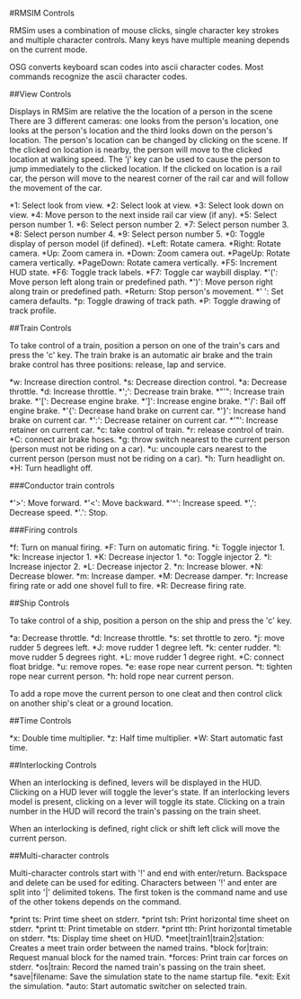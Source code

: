 #RMSIM Controls

RMSim uses a combination of mouse clicks, single character key strokes and
multiple character controls.  Many keys have multiple meaning depends on the
current mode.

OSG converts keyboard scan codes into ascii character codes.  Most commands
recognize the ascii character codes.

##View Controls

Displays in RMSim are relative the the location of a person in the scene
There are 3 different cameras: one looks from the person's location,
one looks at the person's location and the third looks down on the
person's location.  The person's location can be changed by clicking on the
scene.  If the clicked on location is nearby, the person will move to the
clicked location at walking speed.  The 'j' key can be used to cause the
person to jump immediately to the clicked location.  If the clicked on
location is a rail car, the person will move to the nearest
corner of the rail car and will follow the movement of the car.

*1: Select look from view.
*2: Select look at view.
*3: Select look down on view.
*4: Move person to the next inside rail car view (if any).
*5: Select person number 1.
*6: Select person number 2.
*7: Select person number 3.
*8: Select person number 4.
*9: Select person number 5.
*0: Toggle display of person model (if defined).
*Left: Rotate camera.
*Right: Rotate camera.
*Up: Zoom camera in.
*Down: Zoom camera out.
*PageUp: Rotate camera vertically.
*PageDown: Rotate camera vertically.
*F5: Increment HUD state.
*F6: Toggle track labels.
*F7: Toggle car waybill display.
*'(': Move person left along train or predefined path.
*')': Move person right along train or predefined path.
*Return: Stop person's movement.
*' ': Set camera defaults.
*p: Toggle drawing of track path.
*P: Toggle drawing of track profile.

##Train Controls

To take control of a train, position a person on one of the train's cars and
press the 'c' key.  The train brake is an automatic air brake and the train
brake control has three positions: release, lap and service.

*w: Increase direction control.
*s: Decrease direction control.
*a: Decrease throttle.
*d: Increase throttle.
*';': Decrease train brake.
*"'": Increase train brake.
*'[': Decrease engine brake.
*']': Increase engine brake.
*'/': Bail off engine brake.
*'{': Decrease hand brake on current car.
*'}': Increase hand brake on current car.
*':': Decrease retainer on current car.
*'"': Increase retainer on current car.
*c: take control of train.
*r: release control of train.
*C: connect air brake hoses.
*g: throw switch nearest to the current person (person must not be riding on
    a car).
*u: uncouple cars nearest to the current person (person must not be riding on
    a car).
*h: Turn headlight on.
*H: Turn headlight off.

###Conductor train controls

*'>': Move forward.
*'<': Move backward.
*'^': Increase speed.
*',': Decrease speed.
*'.': Stop.

###Firing controls

*f: Turn on manual firing.
*F: Turn on automatic firing.
*i: Toggle injector 1.
*k: Increase injector 1.
*K: Decrease injector 1.
*o: Toggle injector 2.
*l: Increase injector 2.
*L: Decrease injector 2.
*n: Increase blower.
*N: Decrease blower.
*m: Increase damper.
*M: Decrease damper.
*r: Increase firing rate or add one shovel full to fire.
*R: Decrease firing rate.

##Ship Controls

To take control of a ship, position a person on the ship and press the 'c' key.

*a: Decrease throttle.
*d: Increase throttle.
*s: set throttle to zero.
*j: move rudder 5 degrees left.
*J: move rudder 1 degree left.
*k: center rudder.
*l: move rudder 5 degrees right.
*L: move rudder 1 degree right.
*C: connect float bridge.
*u: remove ropes.
*e: ease rope near current person.
*t: tighten rope near current person.
*h: hold rope near current person.

To add a rope move the current person to one cleat and then control click on
another ship's cleat or a ground location.

##Time Controls

*x: Double time multiplier.
*z: Half time multiplier.
*W: Start automatic fast time.

##Interlocking Controls

When an interlocking is defined, levers will be displayed in the HUD.
Clicking on a HUD lever will toggle the lever's state.  If an interlocking
levers model is present, clicking on a lever will toggle its state.
Clicking on a train number in the HUD will record the train's passing on
the train sheet.

When an interlocking is defined, right click or shift left click will move
the current person.

##Multi-character controls

Multi-character controls start with '!' and end with enter/return.  Backspace
and delete can be used for editing.  Characters between '!' and enter are split
into '|' delimited tokens.  The first token is the command name and use of the
other tokens depends on the command.

*print ts: Print time sheet on stderr.
*print tsh: Print horizontal time sheet on stderr.
*print tt: Print timetable on stderr.
*print tth: Print horizontal timetable on stderr.
*ts: Display time sheet on HUD.
*meet|train1|train2|station: Creates a meet train order between the named trains.
*block for|train: Request manual block for the named train.
*forces: Print train car forces on stderr.
*os|train: Record the named train's passing on the train sheet.
*save|filename: Save the simulation state to the name startup file.
*exit: Exit the simulation.
*auto: Start automatic switcher on selected train.
